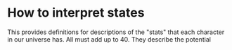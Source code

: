 # How to interpret states
This provides definitions for descriptions of the "stats" that each character in our universe has. All must add up to 40. They describe the potential 
